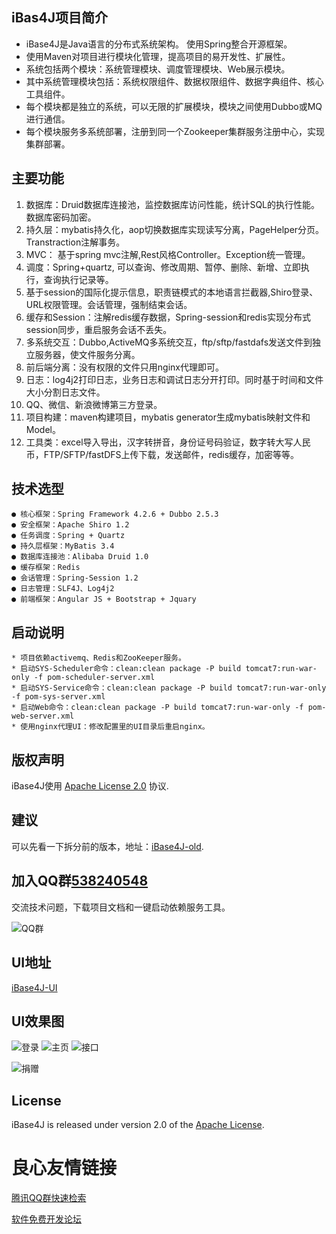 ## iBas4J项目简介

- iBase4J是Java语言的分布式系统架构。 使用Spring整合开源框架。
- 使用Maven对项目进行模块化管理，提高项目的易开发性、扩展性。
- 系统包括两个模块：系统管理模块、调度管理模块、Web展示模块。
- 其中系统管理模块包括：系统权限组件、数据权限组件、数据字典组件、核心工具组件。
- 每个模块都是独立的系统，可以无限的扩展模块，模块之间使用Dubbo或MQ进行通信。
- 每个模块服务多系统部署，注册到同一个Zookeeper集群服务注册中心，实现集群部署。

## 主要功能
 1. 数据库：Druid数据库连接池，监控数据库访问性能，统计SQL的执行性能。 数据库密码加密。
 2. 持久层：mybatis持久化，aop切换数据库实现读写分离，PageHelper分页。Transtraction注解事务。
 3. MVC： 基于spring mvc注解,Rest风格Controller。Exception统一管理。
 4. 调度：Spring+quartz, 可以查询、修改周期、暂停、删除、新增、立即执行，查询执行记录等。
 5. 基于session的国际化提示信息，职责链模式的本地语言拦截器,Shiro登录、URL权限管理。会话管理，强制结束会话。
 6. 缓存和Session：注解redis缓存数据，Spring-session和redis实现分布式session同步，重启服务会话不丢失。
 7. 多系统交互：Dubbo,ActiveMQ多系统交互，ftp/sftp/fastdafs发送文件到独立服务器，使文件服务分离。
 8. 前后端分离：没有权限的文件只用nginx代理即可。
 9. 日志：log4j2打印日志，业务日志和调试日志分开打印。同时基于时间和文件大小分割日志文件。
 10. QQ、微信、新浪微博第三方登录。
 11. 项目构建：maven构建项目，mybatis generator生成mybatis映射文件和Model。 
 12. 工具类：excel导入导出，汉字转拼音，身份证号码验证，数字转大写人民币，FTP/SFTP/fastDFS上传下载，发送邮件，redis缓存，加密等等。

## 技术选型
    ● 核心框架：Spring Framework 4.2.6 + Dubbo 2.5.3
    ● 安全框架：Apache Shiro 1.2
    ● 任务调度：Spring + Quartz
    ● 持久层框架：MyBatis 3.4
    ● 数据库连接池：Alibaba Druid 1.0
    ● 缓存框架：Redis
    ● 会话管理：Spring-Session 1.2
    ● 日志管理：SLF4J、Log4j2
    ● 前端框架：Angular JS + Bootstrap + Jquary

## 启动说明
    * 项目依赖activemq、Redis和ZooKeeper服务。
    * 启动SYS-Scheduler命令：clean:clean package -P build tomcat7:run-war-only -f pom-scheduler-server.xml
    * 启动SYS-Service命令：clean:clean package -P build tomcat7:run-war-only -f pom-sys-server.xml
    * 启动Web命令：clean:clean package -P build tomcat7:run-war-only -f pom-web-server.xml
    * 使用nginx代理UI：修改配置里的UI目录后重启nginx。
    
## 版权声明
iBase4J使用 [Apache License 2.0][] 协议.

## 建议
可以先看一下拆分前的版本，地址：[iBase4J-old][].

## 加入QQ群[538240548](http://shang.qq.com/wpa/qunwpa?idkey=b0fb32618d54e6a7f3cb718cd469b2952c8a968b1ef6f17fd68c83338ae4bce3)
交流技术问题，下载项目文档和一键启动依赖服务工具。

![QQ群](http://git.oschina.net/iBase4J/iBase4J/raw/master/img/1464169485871.png "QQ群")

## UI地址
[iBase4J-UI](http://git.oschina.net/iBase4J/iBase4J-UI)

## UI效果图

![登录](http://git.oschina.net/iBase4J/iBase4J/raw/master/img/login.png "登录")
![主页](http://git.oschina.net/iBase4J/iBase4J/raw/master/img/index.png "主页")
![接口](http://git.oschina.net/iBase4J/iBase4J/raw/master/img/swagger.png "接口")

![捐赠](http://git.oschina.net/iBase4J/iBase4J/raw/master/img/contribute.png "捐赠")

## License
iBase4J is released under version 2.0 of the [Apache License][].


[Apache License 2.0]: http://www.apache.org/licenses/LICENSE-2.0
[iBase4J-old]: http://git.oschina.net/iBase4J/iBase4J/tree/NoSplit
[Apache License]: http://www.apache.org/licenses/LICENSE-2.0

 # 良心友情链接

[腾讯QQ群快速检索](http://u.720life.cn/s/8cf73f7c)

[软件免费开发论坛](http://u.720life.cn/s/bbb01dc0)